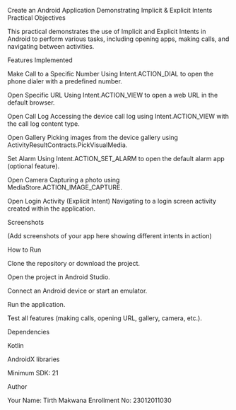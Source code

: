 Create an Android Application Demonstrating Implicit & Explicit Intents
Practical Objectives

This practical demonstrates the use of Implicit and Explicit Intents in Android to perform various tasks, including opening apps, making calls, and navigating between activities.

Features Implemented

Make Call to a Specific Number
Using Intent.ACTION_DIAL to open the phone dialer with a predefined number.

Open Specific URL
Using Intent.ACTION_VIEW to open a web URL in the default browser.

Open Call Log
Accessing the device call log using Intent.ACTION_VIEW with the call log content type.

Open Gallery
Picking images from the device gallery using ActivityResultContracts.PickVisualMedia.

Set Alarm
Using Intent.ACTION_SET_ALARM to open the default alarm app (optional feature).

Open Camera
Capturing a photo using MediaStore.ACTION_IMAGE_CAPTURE.

Open Login Activity (Explicit Intent)
Navigating to a login screen activity created within the application.

Screenshots

(Add screenshots of your app here showing different intents in action)

How to Run

Clone the repository or download the project.

Open the project in Android Studio.

Connect an Android device or start an emulator.

Run the application.

Test all features (making calls, opening URL, gallery, camera, etc.).

Dependencies

Kotlin

AndroidX libraries

Minimum SDK: 21

Author

Your Name: Tirth Makwana
Enrollment No: 23012011030
